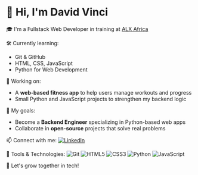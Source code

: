 # 👋 Hi, I'm David Vinci

🎓 I'm a Fullstack Web Developer in training at [ALX Africa](https://www.alxafrica.com/)

🛠️ Currently learning:
- Git & GitHub
- HTML, CSS, JavaScript
- Python for Web Development

🚧 Working on:
- A **web-based fitness app** to help users manage workouts and progress
- Small Python and JavaScript projects to strengthen my backend logic

🎯 My goals:
- Become a **Backend Engineer** specializing in Python-based web apps
- Collaborate in **open-source** projects that solve real problems

📫 Connect with me:
[![LinkedIn](https://img.shields.io/badge/-LinkedIn-blue?style=flat-square&logo=linkedin)](https://www.linkedin.com/in/david-musyoka-b022b4222/)

🧰 Tools & Technologies:
![Git](https://img.shields.io/badge/-Git-black?style=flat-square&logo=git)
![HTML5](https://img.shields.io/badge/-HTML5-E34F26?style=flat-square&logo=html5&logoColor=white)
![CSS3](https://img.shields.io/badge/-CSS3-1572B6?style=flat-square&logo=css3)
![Python](https://img.shields.io/badge/-Python-3776AB?style=flat-square&logo=python)
![JavaScript](https://img.shields.io/badge/-JavaScript-F7DF1E?style=flat-square&logo=javascript&logoColor=black)

🌱 Let's grow together in tech!
